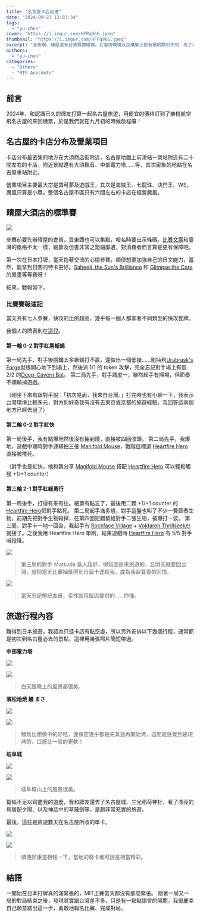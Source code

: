 ```yaml
---
title: "名古屋卡店巡禮"
date: "2024-09-23 13:03:34"
tags:
  - "yu-chen"
cover: "https://i.imgur.com/HFPq96G.jpeg"
thumbnail: "https://i.imgur.com/HFPq96G.jpeg"
excerpt: "金魚網、晴屋還有台灣實體環境，在套牌環境以及構築上都有很明顯的不同，為了滿足我的好奇心，於是決定去國外朝聖看看。"
authors:
  - "yu-chen"
categories:
  - "Others"
  - "MTG Anecdote"
---
```


## 前言

2024年，和認識已久的牌友打算一起名古屋旅遊，用便宜的價格訂到了樂桃航空飛名古屋的來回機票，於是我們就在九月初的時候啟程囉！


## 名古屋的卡店分布及營業項目

卡店分布最密集的地方在大須商店街附近，名古屋地鐵上前津站－榮站附近有二十間左右的卡店，附近景點還有大須觀音、中部電力塔……等，其次密集的地點在名古屋車站附近。

營業項目主要最大宗是寶可夢及遊戲王，其次是海賊王、七龍珠、決鬥王、WS，魔風只算是小眾。整個名古屋市區只有六間左右的卡店在經營魔風。

## 晴屋大須店的標準賽

![](https://i.imgur.com/CsR1ZpA.jpeg)

參賽前要先辦晴屋的會員，買東西也可以集點，報名時要出示條碼。[比賽文案](https://www.hareruyamtg.com/ja/events/366523/detail)和臺灣的風格不太一樣，細節及但書非常之鉅細靡遺，對消費者而言算是更有保障吧。

第一次在日本打牌，當天抱著交流的心情參賽，順便想要加強自己的日文能力，當然，能拿到日圖的特卡更好。[Saheeli, the Sun's Brilliance](https://scryfall.com/card/pwcs/2024-05/ja/saheeli-the-suns-brilliance) 和 [Glimpse the Core](https://scryfall.com/card/pwcs/2024-03/ja/glimpse-the-core)的異畫等等我呀！

結果，戰報如下。

### 比賽賽報速記

當天共有七人參賽，快攻的比例超高，幾乎每一個人都拿著不同類型的快攻套牌。

我個人的牌表則在[這兒](https://www.mtggoldfish.com/deck/6625362#paper)。

#### 第一輪 0-2 對手紅黑蜥蜴

第一局先手，對手後期鋪太多蜥蜴打不贏，還做出一個低操……剛抽到[Urabrask's Forge](https://scryfall.com/card/one/153/urabrasks-forge)就很開心地下到場上，然後派 1/1 的 token 攻擊，完全忘記對手場上有個 2/2 的[Deep-Cavern Bat](https://scryfall.com/card/lci/102/deep-cavern-bat)。
第二局先手，對手調度一，雖然起手有掃場，但節奏不順輸掉遊戲。

（剛坐下來有跟對手說：「初次見面，我來自台灣。」打完時也有小聊一下，我表示台灣環境比較多元，對方則好奇我有沒有去東京或京都的旅遊經驗，我回答這兩個地方已經去過了）

#### 第二輪 0-2 對手紅快

第一局後手，我有點爆地然後沒有抽到燒，直接被四回收頭。
第二局先手，我爆地，遊戲中期時對手連續拍三張 [Manifold Mouse](https://scryfall.com/card/blb/143/manifold-mouse)，戰階目標選 [Heartfire Hero](https://scryfall.com/card/blb/138/heartfire-hero) 直接被推死。

（對手也是紅快，他和我分享 [Manifold Mouse](https://scryfall.com/card/blb/143/manifold-mouse) 搭配 [Heartfire Hero](https://scryfall.com/card/blb/138/heartfire-hero) 可以輕鬆觸發 +1/+1 counter）


#### 第三輪 2-1 對手紅綠勇行

第一局後手，打得有來有往。細節有點忘了，最後用二顆 +1/+1 counter 的 [Heartfire Hero](https://scryfall.com/card/blb/138/heartfire-hero)把對手點死。
第二局起手滿多燒，對手這盤也叫了不少一費節奏生物，前期先把對手生物殺掉，在第四回犯錯留給對手二張生物，被爆打一波。
第三局，對手卡一地一回合，我起手有 [Rockface Village](https://scryfall.com/card/blb/259/rockface-village) + [Voldaren Thrillseeker](https://scryfall.com/card/mom/171/voldaren-thrillseeker) 就接了。之後我用 Heartfire Hero 單刷，結束遊戲時 [Heartfire Hero](https://scryfall.com/card/blb/138/heartfire-hero) 有 5/5  對手喊投降。

![](https://i.imgur.com/IjoQ43G.jpeg)

> 第三局的對手 Ｍatsuda 桑人超好，得知我是來旅遊的，且明天就要回台灣，就把當天比賽抽獎得到日圖卡送給我，成為我超寶貴的回憶。

![](https://i.imgur.com/5oi9PJn.jpeg)

> 當天忘記帶記血紙，索性就用飯店提供的……你懂。

## 旅遊行程內容

難得到日本旅遊，我認為只逛卡店有點空虛，所以另外安排以下幾個行程，通常都是初次到名古屋必去的景點，這裡用幾張照片簡短帶過。

**中部電力塔**
  
  ![](https://i.imgur.com/t2x6jJx.jpeg)
  
  ![](https://i.imgur.com/YooTOCR.jpeg)
  
> 白天跟晚上的風景都很美。

**濱松地焼 鰻 まさ**

![](https://i.imgur.com/nuoHAUX.jpeg)

![](https://i.imgur.com/HWQ4sWG.jpeg)
  
> 鰻魚比想像中的好吃，連鎖店幾乎都是先蒸過再開始烤，這間能感覺到是現烤的，口感比一般的更軟！

**岐阜城**

![](https://i.imgur.com/DhvEgCX.jpeg)

![](https://i.imgur.com/iqGDSl3.jpeg)
 
> 岐阜城山上的風景很美。

篇幅不足以寫盡我的遊歷，我和牌友還去了名古屋城、三光稻荷神社，看了漂亮的鳥居配夕陽、以及神話中的草薙劍等，是趟非常充實的旅遊。

最後，這些是旅遊數天在名古屋所收的單卡。

![](https://i.imgur.com/FKWaJwk.jpeg)

![](https://i.imgur.com/sZMIHkr.jpeg)

> 順便好康道相報一下，當地的廢卡堆可說是相當精彩。
 
## 結語

一開始在日本打牌真的滿緊張的，MIT正賽當天都沒有那麼緊張。
隨著一局又一局的對局結束之後，發現其實跟台灣差不多，只是有一點點語言的隔閡，我很慶幸自己願意踏出這一步，勇敢地報名比賽、完成對局。
